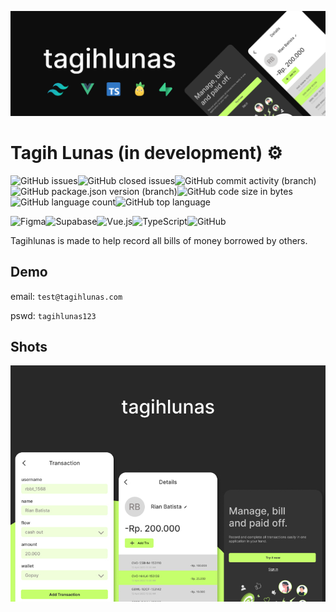 ![tagihlunas](./public/thumbnail.png)

# Tagih Lunas (in development) ⚙️

![GitHub issues](https://img.shields.io/github/issues/nnivxix/tagihlunas?style=flat-square)![GitHub closed issues](https://img.shields.io/github/issues-closed/nnivxix/tagihlunas?style=flat-square)![GitHub commit activity (branch)](https://img.shields.io/github/commit-activity/m/nnivxix/tagihlunas/main?style=flat-square)![GitHub package.json version (branch)](https://img.shields.io/github/package-json/v/nnivxix/tagihlunas/main?style=flat-square)![GitHub code size in bytes](https://img.shields.io/github/languages/code-size/nnivxix/tagihlunas?style=flat-square)![GitHub language count](https://img.shields.io/github/languages/count/nnivxix/tagihlunas?style=flat-square)![GitHub top language](https://img.shields.io/github/languages/top/nnivxix/tagihlunas?color=42b883&label=Vue.js&style=flat-square)

![Figma](https://img.shields.io/badge/figma-%23F24E1E.svg?style=flat-square&logo=figma&logoColor=white)![Supabase](https://img.shields.io/badge/Supabase-3ECF8E?style=flat-square&logo=supabase&logoColor=white)![Vue.js](https://img.shields.io/badge/vuejs-%2335495e.svg?style=flat-square&logo=vuedotjs&logoColor=%234FC08D)![TypeScript](https://img.shields.io/badge/typescript-%23007ACC.svg?style=flat-square&logo=typescript&logoColor=white)![GitHub](https://img.shields.io/badge/github-%23121011.svg?style=flat-square&logo=github&logoColor=white)

Tagihlunas  is made to help record all bills of money borrowed by others.

## Demo

email: `test@tagihlunas.com`

pswd: `tagihlunas123`


## Shots

![tagih lunas preview](./public/shot.jpg)
